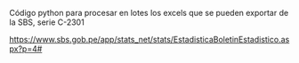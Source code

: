 Código python para procesar en lotes los excels que se pueden exportar de la SBS, serie C-2301

https://www.sbs.gob.pe/app/stats_net/stats/EstadisticaBoletinEstadistico.aspx?p=4#
